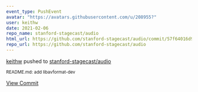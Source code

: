 ```yaml
---
event_type: PushEvent
avatar: "https://avatars.githubusercontent.com/u/208955?"
user: keithw
date: 2021-02-06
repo_name: stanford-stagecast/audio
html_url: https://github.com/stanford-stagecast/audio/commit/57f64016d919de83aa8a34264bf9c7487e3e46d2
repo_url: https://github.com/stanford-stagecast/audio
---
```


<a href='https://github.com/keithw' target='_blank'>keithw</a> pushed to <a href='https://github.com/stanford-stagecast/audio' target='_blank'>stanford-stagecast/audio</a>

<small>README.md: add libavformat-dev</small>

<a href='https://github.com/stanford-stagecast/audio/commit/57f64016d919de83aa8a34264bf9c7487e3e46d2' target='_blank'>View Commit</a>